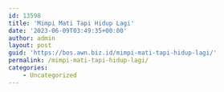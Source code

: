 ```yaml
---
id: 13598
title: 'Mimpi Mati Tapi Hidup Lagi'
date: '2023-06-09T03:49:35+00:00'
author: admin
layout: post
guid: 'https://bos.awn.biz.id/mimpi-mati-tapi-hidup-lagi/'
permalink: /mimpi-mati-tapi-hidup-lagi/
categories:
    - Uncategorized
---
```


